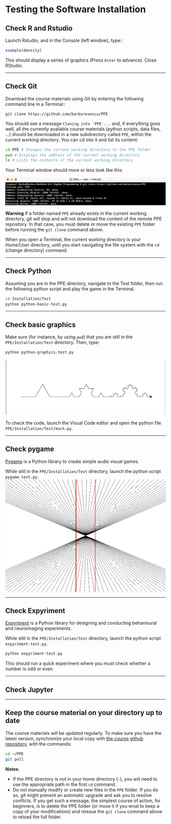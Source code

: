 # Testing the Software Installation

## Check R and Rstudio

Launch Rstudio, and in the Console (left window), type::
```r
example(density)
```

This should display a series of graphics (Press `Enter` to advance). Close RStudio.

---

## Check Git

Download the course materials using Git by entering the following command line in a Terminal:: 

    git clone https://github.com/barburevencu/PPE

You should see a message ``Cloning into 'PPE'...`` and, if everything goes well, all the currently available
course materials (python scripts, data files, ...) should be downloaded in a new subdirectory called ``PPE``, within the current working directory. You can cd into it and list its content:

```bash
cd PPE # Changes the current working directory to the PPE folder
pwd # Displays the address of the current working directory
ls # Lists the contents of the current working directory
```

Your Terminal window should more or less look like this:

![alt text](<Test/Images/git.png>)

**Warning**
   If a folder named ``PPE`` already exists in the current working
   directory, git will stop and will not download the content of the remote PPE
   repository. In that case, you must delete or move the existing ``PPE`` folder
   before running the ``git clone`` command above.

   When you open a Terminal, the current working directory is your Home/User
   directory, until you start navigating the file system with the `cd`
   (change directory) command.

---

## Check Python

Assuming you are in the PPE directory, navigate to the Test folder, then run the following python script and play the game in the Terminal.

```bash
cd Installation/Test
python python-basic-test.py
```

---

## Check basic graphics
Make sure (for instance, by using `pwd`) that you are still in the ```PPE/Installation/Test``` directory. Then, type:

```bash
python python-graphics-test.py
```
![alt text](Test/Images/koch.png)

To check the code, launch the Visual Code editor and open the python file ``PPE/Installation/Test/koch.py``. 

---

## Check pygame
[Pygame](https://www.pygame.org/news) is a Python library to create simple audio visual games. 

While still in the ```PPE/Installation/Test``` directory, launch the python script `pygame-test.py`.
![alt text](Test/Images/hering.png)

---

## Check Expyriment
[Expyriment](https://expyriment.org) is a Python library for designing and conducting behavioural and neuroimaging experiments.

While still in the ```PPE/Installation/Test``` directory, launch the python script `expyriment-test.py`.

   ```bash
   python expyriment-test.py
   ```
   
This should run a quick experiment where you must check whether a number is odd or even.

---

## Check Jupyter

---

## Keep the course material on your directory up to date
The course materials will be updated regularly. To make sure you have the latest version, synchronize your local copy with [the course github repository](https://github.com/barburevencu/PPE), with the commands:

```bash
cd ~/PPE
git pull
```

**Notes**:
- If the PPE directory is not in your home directory (``-``), you will need to use the appropriate path in the first ```cd``` command.
- Do not manually modify or create new files in the ``PPE`` folder.
  If you do so, git might prevent an automatic upgrade
  and ask you to resolve conflicts. If you get such a message, the
  simplest course of action, for beginners, is to delete the PPE folder (or
  move it if you wnat to keep a copy of your modifications) and reissue the
  ``git clone`` command above to reload the full folder.